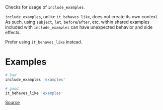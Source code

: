 
Checks for usage of `include_examples`.

`include_examples`, unlike `it_behaves_like`, does not create its
own context. As such, using `subject`, `let`, `before`/`after`, etc.
within shared examples included with `include_examples` can have
unexpected behavior and side effects.

Prefer using `it_behaves_like` instead.

# Examples

```ruby
# bad
include_examples 'examples'

# good
it_behaves_like 'examples'
```

[Source](http://www.rubydoc.info/gems/rubocop/RuboCop/Cop/RSpec/IncludeExamples)